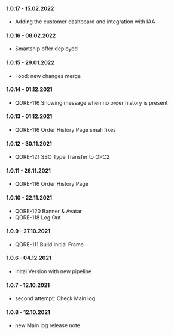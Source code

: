 #### 1.0.17 - 15.02.2022

- Adding the customer dashboard and integration with IAA

#### 1.0.16 - 08.02.2022

- Smartship offer deployed

#### 1.0.15 - 29.01.2022

- Food: new changes merge

#### 1.0.14 - 01.12.2021

- QORE-116 Showing message when no order history is present

#### 1.0.13 - 01.12.2021

- QORE-116 Order History Page small fixes

#### 1.0.12 - 30.11.2021

- QORE-121 SSO Type Transfer to OPC2

#### 1.0.11 - 26.11.2021

- QORE-116 Order History Page

#### 1.0.10 - 22.11.2021

- QORE-120 Banner & Avatar
- QORE-118 Log Out

#### 1.0.9 - 27.10.2021

- QORE-111 Build Initial Frame

#### 1.0.6 - 04.12.2021

- Inital Version with new pipeline

#### 1.0.7 - 12.10.2021

- second attempt: Check Main log

#### 1.0.8 - 12.10.2021

- new Main log release note
